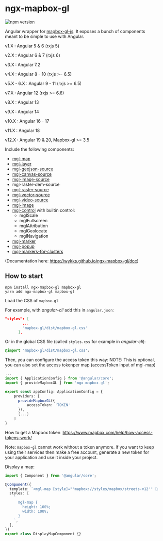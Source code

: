 # ngx-mapbox-gl

[![npm version](https://img.shields.io/npm/v/ngx-mapbox-gl.svg?style=flat)](https://www.npmjs.com/package/ngx-mapbox-gl)

Angular wrapper for [mapbox-gl-js](https://www.mapbox.com/mapbox-gl-js/api/). It exposes a bunch of components meant to be simple to use with Angular.

v1.X : Angular 5 & 6 (rxjs 5)

v2.X : Angular 6 & 7 (rxjs 6)

v3.X : Angular 7.2

v4.X : Angular 8 - 10 (rxjs >= 6.5)

v5.X - 6.X : Angular 9 - 11 (rxjs >= 6.5)

v7.X : Angular 12 (rxjs >= 6.6)

v8.X : Angular 13

v9.X : Angular 14

v10.X : Angular 16 - 17

v11.X : Angular 18

v12.X : Angular 19 & 20, Mapbox-gl >= 3.5

Include the following components:

- [mgl-map](https://wykks.github.io/ngx-mapbox-gl/doc#mgl-map)
- [mgl-layer](https://wykks.github.io/ngx-mapbox-gl/doc#mgl-layer)
- [mgl-geojson-source](https://wykks.github.io/ngx-mapbox-gl/doc#mgl-geojson-source)
- [mgl-canvas-source](https://wykks.github.io/ngx-mapbox-gl/doc#mgl-canvas-source)
- [mgl-image-source](https://wykks.github.io/ngx-mapbox-gl/doc#mgl-image-source)
- mgl-raster-dem-source
- [mgl-raster-source](https://wykks.github.io/ngx-mapbox-gl/doc#mgl-raster-source)
- [mgl-vector-source](https://wykks.github.io/ngx-mapbox-gl/doc#mgl-vector-source)
- [mgl-video-source](https://wykks.github.io/ngx-mapbox-gl/doc#mgl-video-source)
- [mgl-image](https://wykks.github.io/ngx-mapbox-gl/doc#mgl-image)
- [mgl-control](https://wykks.github.io/ngx-mapbox-gl/doc#mgl-control) with builtin control:
  - mglScale
  - mglFullscreen
  - mglAttribution
  - mglGeolocate
  - mglNavigation
- [mgl-marker](https://wykks.github.io/ngx-mapbox-gl/doc#mgl-marker)
- [mgl-popup](https://wykks.github.io/ngx-mapbox-gl/doc#mgl-popup)
- [mgl-markers-for-clusters](https://wykks.github.io/ngx-mapbox-gl/doc#-ngx-mgl-markers-for-clusters)

(Documentation here: https://wykks.github.io/ngx-mapbox-gl/doc)

## How to start

```
npm install ngx-mapbox-gl mapbox-gl
yarn add ngx-mapbox-gl mapbox-gl
```

Load the CSS of `mapbox-gl`

For example, with _angular-cli_ add this in `angular.json`:

```json
"styles": [
        ...
        "mapbox-gl/dist/mapbox-gl.css"
      ],
```

Or in the global CSS file (called `styles.css` for example in _angular-cli_):

```css
@import 'mapbox-gl/dist/mapbox-gl.css';
```

Then, you can configure the access token this way:
NOTE: This is optional, you can also set the access tokenper map (accessToken input of mgl-map)

```ts
...
import { ApplicationConfig } from '@angular/core';
import { provideMapboxGL } from 'ngx-mapbox-gl';

export const appConfig: ApplicationConfig = {
    providers: [
      provideMapboxGL({
          accessToken: 'TOKEN'
      }),
      [...]
    ]
}
```

How to get a Mapbox token: https://www.mapbox.com/help/how-access-tokens-work/

Note: `mapbox-gl` cannot work without a token anymore.
If you want to keep using their services then make a free account, generate a new token for your application and use it inside your project.

Display a map:

```ts
import { Component } from '@angular/core';

@Component({
  template: `<mgl-map [style]="'mapbox://styles/mapbox/streets-v12'" [zoom]="[9]" [center]="[-74.5, 40]" />`,
  styles: [
    `
      mgl-map {
        height: 100%;
        width: 100%;
      }
    `,
  ],
})
export class DisplayMapComponent {}
```
